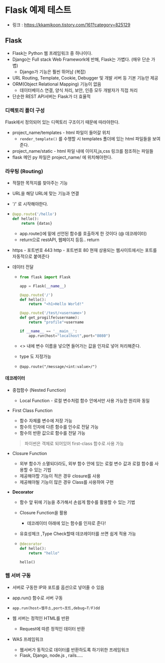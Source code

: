 # Flask 예제 테스트

* 링크 : https://kkamikoon.tistory.com/161?category=825129



## Flask

* Flask는 Python 웹 프레임워크 중 하나이다.
* Django는 Full stack Web Framework에 반해, Flask는 가볍다. (매우 단순 가볍)
  * Django가 기능은 훨씬 뛰어남 (복잡)
* URL Routing, Template, Cookie, Debugger 및 개발 서버 등 기본 기능만 제공
* ORM(Object Relational Mapping) 기능이 없음
  * 데이터베이스 연결, 양식 처리, 보안, 인증 모두 개발자가 직접 처리
* 단순한 REST API서버는 Flask가 더 효율적



### 디렉토리 폴더 구성

Flask에서 정의되어 있는 디렉토리 구조이기 때문에 따라야한다.

* project_name/templates - html 파일이 들어갈 위치
  * ```render_template()``` 를 수행할 시 templates 폴더에 있는 html 파일들을 보여준다.
* project_name/static - html 파일 내에 이미지,js,css 링크를 참조하는 파일들
* flask 메인 py 파일은 project_name/ 에 위치해야한다.

### 라우팅 (Routing)

* 적절한 목적지를 찾아주는 기능

* URL을 해당 URL에 맞는 기능과 연결

* '/' 로 시작해야한다.

* ```python
  @app.route('/hello')
  def hello():
      return {datas}
  ```

  * app.route()에 밑에 선언된 함수를 호출하게 한 것이다 (@ 데코레이터)
  * return으로 restAPI, 웹페이지 등등.. return

* https - 포트번호 443
  http - 포트번호 80
  현재 상용되는 웹사이트에서는 포트를 자동적으로 붙여준다

* 데이터 전달

  * ```python
    from flask import Flask
    
    app = Flask(__name__)
    
    @app.route('/')
    def hello():
        return "<h1>Hello World!"
    
    @app.route('/test/<username>')
    def get_progilfe(username):
        return "profile"+username
    
    if __name__ == '__main__':
        app.run(host="localhost",port="8080")
    ```

  * <> 내에 변수 이름을 넣으면 들어가는 값을 인자로 넣어 처리해준다.

  * type 도 지정가능

  * `@app.route("/message/<int:value>/")`

#### 데코레이터

* 중첩함수 (Nested Function)

  * Local Function - 로컬 변수처럼 함수 안에서만 사용 가능한 원리와 동일

* First Class Function

  * 함수 자체를 변수에 저장 가능
  * 함수의 인자에 다른 함수를 인수로 전달 가능
  * 함수의 반환 값으로 함수를 전달 가능

  > 파이썬은 객체로 되어있어 first-class 함수로 사용 가능

* Closure Function

  * 외부 함수가 소멸되더라도, 외부 함수 안에 있는 로컬 변수 값과 로컬 함수를 사용할 수 있는 기법
  * 제공해야할 기능이 적은 경우 closure를 사용
  * 제공해야될 기능이 많은 경우 Class를 사용하여 구현

* **Decorator**

  * 함수 앞 뒤에 기능을 추가해서 손쉽게 함수를 활용할 수 있는 기법

  * Closure Function을 활용

    * 데코레이터 아래에 있는 함수를 인자로 준다!

  * 유효성체크 ,Type Check할때 데코레이터를 쓰면 쉽게 적용 가능

  * ```python
    @decorator
    def hello():
        return "hello"
    
    hello()
    ```

### 웹 서버 구동

* 서버로 구동한 IP와 포트를 옵션으로 넣어줄 수 있음

* app.run() 함수로 서버 구동

* ```python
  app.run(host=웹주소,port=포트,debug=T/F)dd
  ```

* 웹 서버는 정적인 HTML를 반환

  * Request에 따른 정적인 데이터 반환

* WAS 프레임워크

  * 웹서버가 동적으로 데이터를 반환하도록 하기위한 프레임워크
  * Flask, Django, node.js , rails.....

